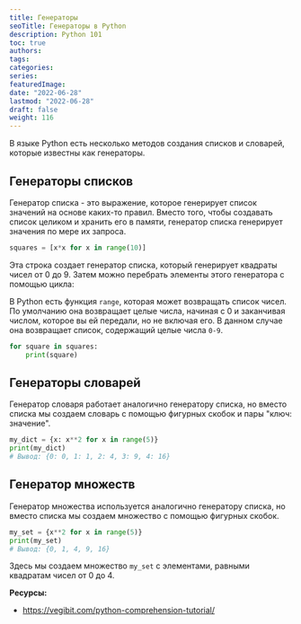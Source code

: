```yaml
---
title: Генераторы
seoTitle: Генераторы в Python
description: Python 101
toc: true
authors:
tags:
categories:
series:
featuredImage:
date: "2022-06-28"
lastmod: "2022-06-28"
draft: false
weight: 116
---
```


В языке Python есть несколько методов создания списков и словарей, которые известны как генераторы.


## Генераторы списков

Генератор списка - это выражение, которое генерирует список значений на основе каких-то правил. Вместо того, чтобы создавать список целиком и хранить его в памяти, генератор списка генерирует значения по мере их запроса.

```python
squares = [x*x for x in range(10)]
```

Эта строка создает генератор списка, который генерирует квадраты чисел от 0 до 9. Затем можно перебрать элементы этого генератора с помощью цикла:

В Python есть функция `range`, которая может возвращать список чисел. По умолчанию она возвращает целые числа, начиная с 0 и заканчивая числом, которое вы ей передали, но не включая его. В данном случае она возвращает список, содержащий целые числа `0-9`. 

```python
for square in squares:
    print(square)
```

## Генераторы словарей

Генератор словаря работает аналогично генератору списка, но вместо списка мы создаем словарь с помощью фигурных скобок и пары "ключ: значение".

```python
my_dict = {x: x**2 for x in range(5)}
print(my_dict)
# Вывод: {0: 0, 1: 1, 2: 4, 3: 9, 4: 16}
```

## Генератор множеств

Генератор множества используется аналогично генератору списка, но вместо списка мы создаем множество с помощью фигурных скобок.

```python
my_set = {x**2 for x in range(5)}
print(my_set)
# Вывод: {0, 1, 4, 9, 16}
```

Здесь мы создаем множество `my_set` с элементами, равными квадратам чисел от 0 до 4.

**Ресурсы:**

- https://vegibit.com/python-comprehension-tutorial/
